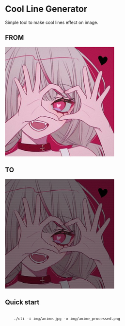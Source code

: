 # Cool Line Generator
Simple tool to make cool lines effect on image.

## FROM
![alt text](img/anime.jpg?raw=true "from")

## TO
![alt text](img/anime_processed.png?raw=true "to")


## Quick start
``` console

    ./cli -i img/anime.jpg -o img/anime_processed.png

```

